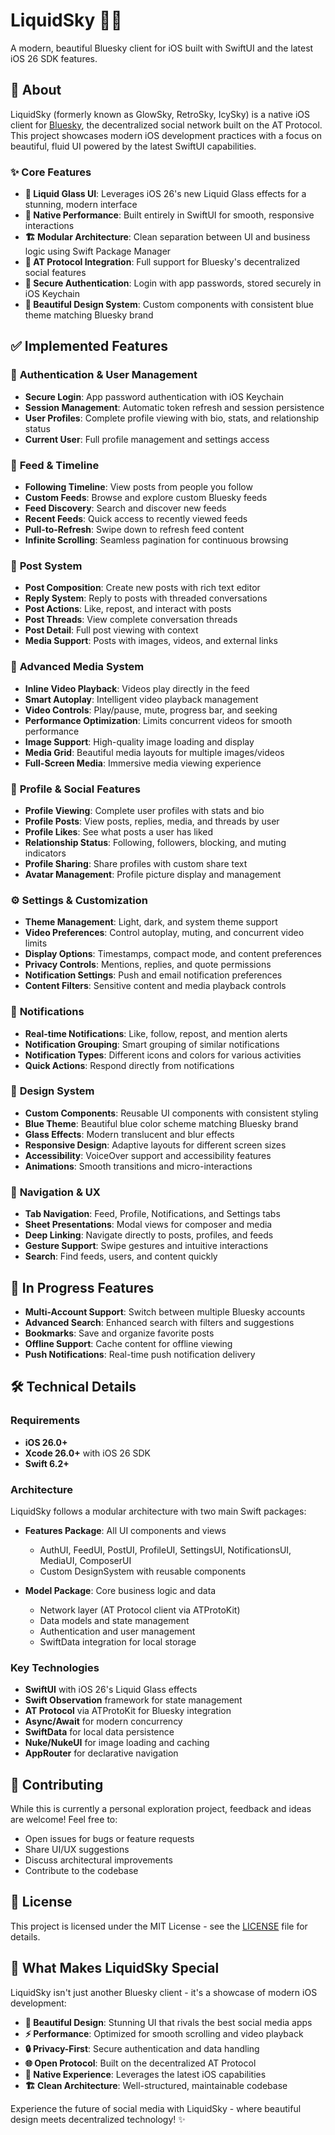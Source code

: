 # LiquidSky 🧊✨


A modern, beautiful Bluesky client for iOS built with SwiftUI and the latest iOS 26 SDK features.

## 🌟 About

LiquidSky (formerly known as GlowSky, RetroSky, IcySky) is a native iOS client for [Bluesky](https://bsky.social), the decentralized social network built on the AT Protocol. This project showcases modern iOS development practices with a focus on beautiful, fluid UI powered by the latest SwiftUI capabilities.

### ✨ Core Features

- **🧊 Liquid Glass UI**: Leverages iOS 26's new Liquid Glass effects for a stunning, modern interface
- **🚀 Native Performance**: Built entirely in SwiftUI for smooth, responsive interactions
- **🏗️ Modular Architecture**: Clean separation between UI and business logic using Swift Package Manager
- **🔗 AT Protocol Integration**: Full support for Bluesky's decentralized social features
- **🔐 Secure Authentication**: Login with app passwords, stored securely in iOS Keychain
- **🎨 Beautiful Design System**: Custom components with consistent blue theme matching Bluesky brand

## ✅ **Implemented Features**

### 🔐 **Authentication & User Management**
- **Secure Login**: App password authentication with iOS Keychain
- **Session Management**: Automatic token refresh and session persistence
- **User Profiles**: Complete profile viewing with bio, stats, and relationship status
- **Current User**: Full profile management and settings access

### 📱 **Feed & Timeline**
- **Following Timeline**: View posts from people you follow
- **Custom Feeds**: Browse and explore custom Bluesky feeds
- **Feed Discovery**: Search and discover new feeds
- **Recent Feeds**: Quick access to recently viewed feeds
- **Pull-to-Refresh**: Swipe down to refresh feed content
- **Infinite Scrolling**: Seamless pagination for continuous browsing

### 📝 **Post System**
- **Post Composition**: Create new posts with rich text editor
- **Reply System**: Reply to posts with threaded conversations
- **Post Actions**: Like, repost, and interact with posts
- **Post Threads**: View complete conversation threads
- **Post Detail**: Full post viewing with context
- **Media Support**: Posts with images, videos, and external links

### 🎥 **Advanced Media System**
- **Inline Video Playback**: Videos play directly in the feed
- **Smart Autoplay**: Intelligent video playback management
- **Video Controls**: Play/pause, mute, progress bar, and seeking
- **Performance Optimization**: Limits concurrent videos for smooth performance
- **Image Support**: High-quality image loading and display
- **Media Grid**: Beautiful media layouts for multiple images/videos
- **Full-Screen Media**: Immersive media viewing experience

### 👤 **Profile & Social Features**
- **Profile Viewing**: Complete user profiles with stats and bio
- **Profile Posts**: View posts, replies, media, and threads by user
- **Profile Likes**: See what posts a user has liked
- **Relationship Status**: Following, followers, blocking, and muting indicators
- **Profile Sharing**: Share profiles with custom share text
- **Avatar Management**: Profile picture display and management

### ⚙️ **Settings & Customization**
- **Theme Management**: Light, dark, and system theme support
- **Video Preferences**: Control autoplay, muting, and concurrent video limits
- **Display Options**: Timestamps, compact mode, and content preferences
- **Privacy Controls**: Mentions, replies, and quote permissions
- **Notification Settings**: Push and email notification preferences
- **Content Filters**: Sensitive content and media playback controls

### 🔔 **Notifications**
- **Real-time Notifications**: Like, follow, repost, and mention alerts
- **Notification Grouping**: Smart grouping of similar notifications
- **Notification Types**: Different icons and colors for various activities
- **Quick Actions**: Respond directly from notifications

### 🎨 **Design System**
- **Custom Components**: Reusable UI components with consistent styling
- **Blue Theme**: Beautiful blue color scheme matching Bluesky brand
- **Glass Effects**: Modern translucent and blur effects
- **Responsive Design**: Adaptive layouts for different screen sizes
- **Accessibility**: VoiceOver support and accessibility features
- **Animations**: Smooth transitions and micro-interactions

### 📱 **Navigation & UX**
- **Tab Navigation**: Feed, Profile, Notifications, and Settings tabs
- **Sheet Presentations**: Modal views for composer and media
- **Deep Linking**: Navigate directly to posts, profiles, and feeds
- **Gesture Support**: Swipe gestures and intuitive interactions
- **Search**: Find feeds, users, and content quickly

## 🚧 **In Progress Features**

- **Multi-Account Support**: Switch between multiple Bluesky accounts
- **Advanced Search**: Enhanced search with filters and suggestions
- **Bookmarks**: Save and organize favorite posts
- **Offline Support**: Cache content for offline viewing
- **Push Notifications**: Real-time push notification delivery

## 🛠️ **Technical Details**

### Requirements

- **iOS 26.0+** 
- **Xcode 26.0+** with iOS 26 SDK
- **Swift 6.2+**

### Architecture

LiquidSky follows a modular architecture with two main Swift packages:

- **Features Package**: All UI components and views
  - AuthUI, FeedUI, PostUI, ProfileUI, SettingsUI, NotificationsUI, MediaUI, ComposerUI
  - Custom DesignSystem with reusable components
  
- **Model Package**: Core business logic and data
  - Network layer (AT Protocol client via ATProtoKit)
  - Data models and state management
  - Authentication and user management
  - SwiftData integration for local storage

### Key Technologies

- **SwiftUI** with iOS 26's Liquid Glass effects
- **Swift Observation** framework for state management
- **AT Protocol** via ATProtoKit for Bluesky integration
- **Async/Await** for modern concurrency
- **SwiftData** for local data persistence
- **Nuke/NukeUI** for image loading and caching
- **AppRouter** for declarative navigation


## 🤝 **Contributing**

While this is currently a personal exploration project, feedback and ideas are welcome! Feel free to:
- Open issues for bugs or feature requests
- Share UI/UX suggestions
- Discuss architectural improvements
- Contribute to the codebase

## 📄 **License**

This project is licensed under the MIT License - see the [LICENSE](LICENSE) file for details.

## 🌟 **What Makes LiquidSky Special**

LiquidSky isn't just another Bluesky client - it's a showcase of modern iOS development:

- **🎨 Beautiful Design**: Stunning UI that rivals the best social media apps
- **⚡ Performance**: Optimized for smooth scrolling and video playback
- **🔒 Privacy-First**: Secure authentication and data handling
- **🌐 Open Protocol**: Built on the decentralized AT Protocol
- **📱 Native Experience**: Leverages the latest iOS capabilities
- **🏗️ Clean Architecture**: Well-structured, maintainable codebase

Experience the future of social media with LiquidSky - where beautiful design meets decentralized technology! ✨
